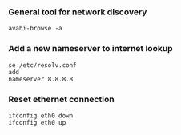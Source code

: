 ### General tool for network discovery
    avahi-browse -a 

### Add a new nameserver to internet lookup
    se /etc/resolv.conf 
    add
    nameserver 8.8.8.8

### Reset ethernet connection
    ifconfig eth0 down
    ifconfig eth0 up


